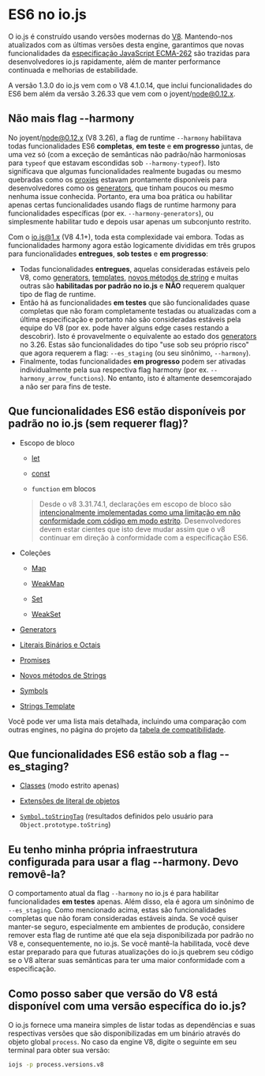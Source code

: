 # ES6 no io.js

O io.js é construído usando versões modernas do [V8](https://code.google.com/p/v8/). Mantendo-nos atualizados com as últimas versões desta engine, garantimos que novas funcionalidades da [especificação JavaScript ECMA-262](http://www.ecma-international.org/publications/standards/Ecma-262.htm) são trazidas para desenvolvedores io.js rapidamente, além de manter performance continuada e melhorias de estabilidade.

A versão 1.3.0 do io.js vem com o V8 4.1.0.14, que inclui funcionalidades do ES6 bem além da versão 3.26.33 que vem com o joyent/node@0.12.x.

## Não mais flag --harmony

No joyent/node@0.12.x (V8 3.26), a flag de runtime `--harmony` habilitava todas funcionalidades ES6 **completas**, **em teste** e **em progresso** juntas, de uma vez só (com a exceção de semânticas não padrão/não harmoniosas para `typeof` que estavam escondidas sob `--harmony-typeof`). Isto significava que algumas funcionalidades realmente bugadas ou mesmo quebradas como os [proxies](https://developer.mozilla.org/en-US/docs/Web/JavaScript/Reference/Global_Objects/Proxy) estavam prontamente disponíveis para desenvolvedores como os [generators](https://developer.mozilla.org/en-US/docs/Web/JavaScript/Reference/Statements/function*), que tinham poucos ou mesmo nenhuma issue conhecida. Portanto, era uma boa prática ou habilitar apenas certas funcionalidades usando flags de runtime harmony para funcionalidades específicas (por ex. `--harmony-generators`), ou simplesmente habilitar tudo e depois usar apenas um subconjunto restrito.

Com o io.js@1.x (V8 4.1+), toda esta complexidade vai embora. Todas as funcionalidades harmony agora estão logicamente divididas em três grupos para funcionalidades **entregues**, **sob testes** e **em progresso**:

*   Todas funcionalidades **entregues**, aquelas consideradas estáveis pelo V8, como [generators](https://developer.mozilla.org/en-US/docs/Web/JavaScript/Reference/Statements/function*), [templates](https://developer.mozilla.org/en-US/docs/Web/JavaScript/Reference/template_strings), [novos métodos de string](https://developer.mozilla.org/en-US/docs/Web/JavaScript/New_in_JavaScript/ECMAScript_6_support_in_Mozilla#Additions_to_the_String_object) e muitas outras são **habilitadas por padrão no io.js** e **NÃO** requerem qualquer tipo de flag de runtime.
*   Então há as funcionalidades **em testes** que são funcionalidades quase completas que não foram completamente testadas ou atualizadas com a última especificação e portanto não são consideradas estáveis pela equipe do V8 (por ex. pode haver alguns edge cases restando a descobrir). Isto é provavelmente o equivalente ao estado dos [generators](https://developer.mozilla.org/en-US/docs/Web/JavaScript/Reference/Statements/function*) no 3.26. Estas são funcionalidades do tipo "use sob seu próprio risco" que agora requerem a flag: `--es_staging` (ou seu sinônimo, `--harmony`).
*   Finalmente, todas funcionalidades **em progresso** podem ser ativadas individualmente pela sua respectiva flag harmony (por ex. `--harmony_arrow_functions`). No entanto, isto é altamente desemcorajado a não ser para fins de teste.

## Que funcionalidades ES6 estão disponíveis por padrão no io.js (sem requerer flag)?


*   Escopo de bloco

    *   [let](https://developer.mozilla.org/en-US/docs/Web/JavaScript/Reference/Statements/let)

    *   [const](https://developer.mozilla.org/en-US/docs/Web/JavaScript/Reference/Statements/const)

    *   `function` em blocos

    >Desde o v8 3.31.74.1, declarações em escopo de bloco são [intencionalmente implementadas como uma limitação em não conformidade com código em modo estrito](https://groups.google.com/forum/#!topic/v8-users/3UXNCkAU8Es). Desenvolvedores devem estar cientes que isto deve mudar assim que o v8 continuar em direção à conformidade com a especificação ES6.

*   Coleções

    *   [Map](https://developer.mozilla.org/en-US/docs/Web/JavaScript/Reference/Global_Objects/Map)

    *   [WeakMap](https://developer.mozilla.org/en-US/docs/Web/JavaScript/Reference/Global_Objects/WeakMap)

    *   [Set](https://developer.mozilla.org/en-US/docs/Web/JavaScript/Reference/Global_Objects/Set)

    *   [WeakSet](https://developer.mozilla.org/en-US/docs/Web/JavaScript/Reference/Global_Objects/WeakSet)

*   [Generators](https://developer.mozilla.org/en-US/docs/Web/JavaScript/Reference/Statements/function*)

*   [Literais Binários e Octais](https://developer.mozilla.org/en-US/docs/Web/JavaScript/Reference/Lexical_grammar#Numeric_literals)

*   [Promises](https://developer.mozilla.org/en-US/docs/Web/JavaScript/Reference/Global_Objects/Promise)

*   [Novos métodos de Strings](https://developer.mozilla.org/en-US/docs/Web/JavaScript/New_in_JavaScript/ECMAScript_6_support_in_Mozilla#Additions_to_the_String_object)

*   [Symbols](https://developer.mozilla.org/en-US/docs/Web/JavaScript/Reference/Global_Objects/Symbol)

*   [Strings Template](https://developer.mozilla.org/en-US/docs/Web/JavaScript/Reference/template_strings)

Você pode ver uma lista mais detalhada, incluindo uma comparação com outras engines, no página do projeto da [tabela de compatibilidade](https://kangax.github.io/compat-table/es6/).

## Que funcionalidades ES6 estão sob a flag --es_staging?

*   [Classes](https://github.com/lukehoban/es6features#classes) (modo estrito apenas)
*   [Extensões de literal de objetos](https://github.com/lukehoban/es6features#enhanced-object-literals)

*   [`Symbol.toStringTag`](https://developer.mozilla.org/en-US/docs/Web/JavaScript/Reference/Global_Objects/Symbol) (resultados definidos pelo usuário para `Object.prototype.toString`)

## Eu tenho minha própria infraestrutura configurada para usar a flag --harmony. Devo removê-la?

O comportamento atual da flag `--harmony` no io.js é para habilitar funcionalidades **em testes** apenas. Além disso, ela é agora um sinônimo de `--es_staging`. Como mencionado acima, estas são funcionalidades completas que não foram consideradas estáveis ainda. Se você quiser manter-se seguro, especialmente em ambientes de produção, considere remover esta flag de runtime até que ela seja disponibilizada por padrão no V8 e, consequentemente, no io.js. Se você mantê-la habilitada, você deve estar preparado para que futuras atualizações do io.js quebrem seu código se o V8 alterar suas semânticas para ter uma maior conformidade com a especificação.

## Como posso saber que versão do V8 está disponível com uma versão específica do io.js?

O io.js fornece uma maneira simples de listar todas as dependências e suas respectivas versões que são disponibilizadas em um binário através do objeto global `process`. No caso da engine V8, digite o seguinte em seu terminal para obter sua versão:

```sh
iojs -p process.versions.v8
```
